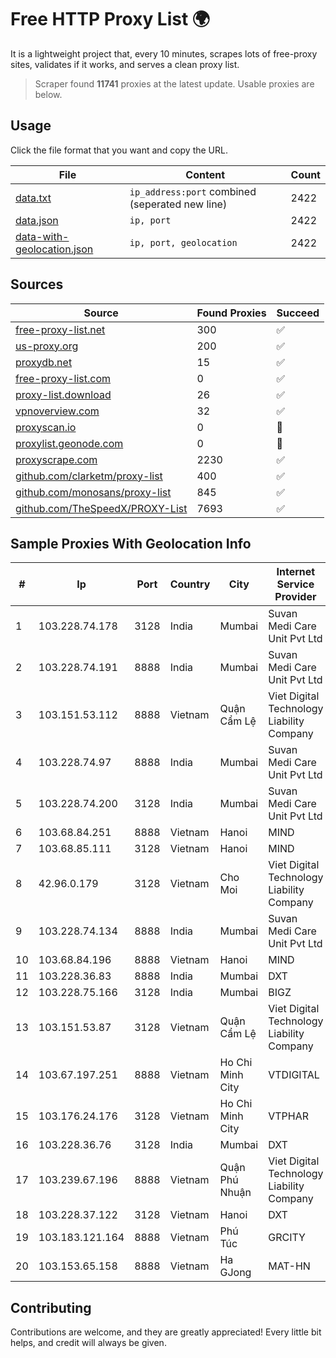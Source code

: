 
# Free HTTP Proxy List 🌍

It is a lightweight project that, every 10 minutes, scrapes lots of free-proxy sites, validates if it works, and serves a clean proxy list.


> Scraper found **11741** proxies at the latest update. Usable proxies are below.

## Usage

Click the file format that you want and copy the URL.


|File|Content|Count|
|----|-------|-----|
|[data.txt](https://raw.githubusercontent.com/themiralay/Proxy-List-World/master/data.txt)|`ip_address:port` combined (seperated new line)|2422|
|[data.json](https://raw.githubusercontent.com/themiralay/Proxy-List-World/master/data.json)|`ip, port`|2422|
|[data-with-geolocation.json](https://raw.githubusercontent.com/themiralay/Proxy-List-World/master/data-with-geolocation.json)|`ip, port, geolocation`|2422|

## Sources

|Source|Found Proxies|Succeed|
|------|-------------|-------|
|[free-proxy-list.net](https://free-proxy-list.net)|300|✅|
|[us-proxy.org](https://www.us-proxy.org)|200|✅|
|[proxydb.net](http://proxydb.net)|15|✅|
|[free-proxy-list.com](https://free-proxy-list.com/?page=&port=&type%5B%5D=http&type%5B%5D=https&up_time=0&search=Search)|0|✅|
|[proxy-list.download](https://www.proxy-list.download/HTTP)|26|✅|
|[vpnoverview.com](https://vpnoverview.com/privacy/anonymous-browsing/free-proxy-servers)|32|✅|
|[proxyscan.io](https://www.proxyscan.io)|0|🚫|
|[proxylist.geonode.com](https://proxylist.geonode.com/api/proxy-list?limit=300&page=1&sort_by=lastChecked&sort_type=desc&protocols=http,https)|0|🚫|
|[proxyscrape.com](https://api.proxyscrape.com/v2/?request=displayproxies&protocol=http&timeout=10000&country=all&ssl=all&anonymity=all)|2230|✅|
|[github.com/clarketm/proxy-list](https://raw.githubusercontent.com/clarketm/proxy-list/master/proxy-list-raw.txt)|400|✅|
|[github.com/monosans/proxy-list](https://raw.githubusercontent.com/monosans/proxy-list/main/proxies/http.txt)|845|✅|
|[github.com/TheSpeedX/PROXY-List](https://raw.githubusercontent.com/TheSpeedX/PROXY-List/master/http.txt)|7693|✅|


## Sample Proxies With Geolocation Info

|#|Ip|Port|Country|City|Internet Service Provider|
|-|--|----|-------|----|-------------------------|
|1|103.228.74.178|3128|India|Mumbai|Suvan Medi Care Unit Pvt Ltd|
|2|103.228.74.191|8888|India|Mumbai|Suvan Medi Care Unit Pvt Ltd|
|3|103.151.53.112|8888|Vietnam|Quận Cẩm Lệ|Viet Digital Technology Liability Company|
|4|103.228.74.97|8888|India|Mumbai|Suvan Medi Care Unit Pvt Ltd|
|5|103.228.74.200|3128|India|Mumbai|Suvan Medi Care Unit Pvt Ltd|
|6|103.68.84.251|8888|Vietnam|Hanoi|MIND|
|7|103.68.85.111|3128|Vietnam|Hanoi|MIND|
|8|42.96.0.179|3128|Vietnam|Cho Moi|Viet Digital Technology Liability Company|
|9|103.228.74.134|8888|India|Mumbai|Suvan Medi Care Unit Pvt Ltd|
|10|103.68.84.196|8888|Vietnam|Hanoi|MIND|
|11|103.228.36.83|8888|India|Mumbai|DXT|
|12|103.228.75.166|3128|India|Mumbai|BIGZ|
|13|103.151.53.87|3128|Vietnam|Quận Cẩm Lệ|Viet Digital Technology Liability Company|
|14|103.67.197.251|8888|Vietnam|Ho Chi Minh City|VTDIGITAL|
|15|103.176.24.176|3128|Vietnam|Ho Chi Minh City|VTPHAR|
|16|103.228.36.76|3128|India|Mumbai|DXT|
|17|103.239.67.196|8888|Vietnam|Quận Phú Nhuận|Viet Digital Technology Liability Company|
|18|103.228.37.122|3128|Vietnam|Hanoi|DXT|
|19|103.183.121.164|8888|Vietnam|Phú Túc|GRCITY|
|20|103.153.65.158|8888|Vietnam|Ha GJong|MAT-HN|



## Contributing

Contributions are welcome, and they are greatly appreciated! Every
little bit helps, and credit will always be given.

